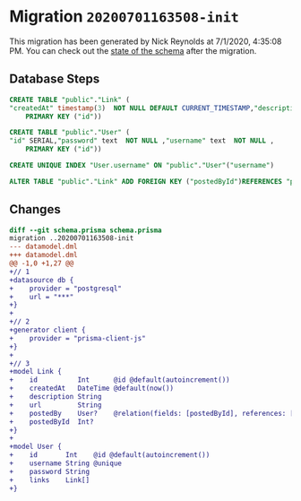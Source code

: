 # Migration `20200701163508-init`

This migration has been generated by Nick Reynolds at 7/1/2020, 4:35:08 PM.
You can check out the [state of the schema](./schema.prisma) after the migration.

## Database Steps

```sql
CREATE TABLE "public"."Link" (
"createdAt" timestamp(3)  NOT NULL DEFAULT CURRENT_TIMESTAMP,"description" text  NOT NULL ,"id" SERIAL,"postedById" integer   ,"url" text  NOT NULL ,
    PRIMARY KEY ("id"))

CREATE TABLE "public"."User" (
"id" SERIAL,"password" text  NOT NULL ,"username" text  NOT NULL ,
    PRIMARY KEY ("id"))

CREATE UNIQUE INDEX "User.username" ON "public"."User"("username")

ALTER TABLE "public"."Link" ADD FOREIGN KEY ("postedById")REFERENCES "public"."User"("id") ON DELETE SET NULL  ON UPDATE CASCADE
```

## Changes

```diff
diff --git schema.prisma schema.prisma
migration ..20200701163508-init
--- datamodel.dml
+++ datamodel.dml
@@ -1,0 +1,27 @@
+// 1
+datasource db {
+    provider = "postgresql"
+    url = "***"
+}
+
+// 2
+generator client {
+    provider = "prisma-client-js"
+}
+
+// 3
+model Link {
+    id          Int      @id @default(autoincrement())
+    createdAt   DateTime @default(now())
+    description String
+    url         String
+    postedBy    User?    @relation(fields: [postedById], references: [id])
+    postedById  Int?
+}
+
+model User {
+    id       Int    @id @default(autoincrement())
+    username String @unique
+    password String
+    links    Link[]
+}
```


